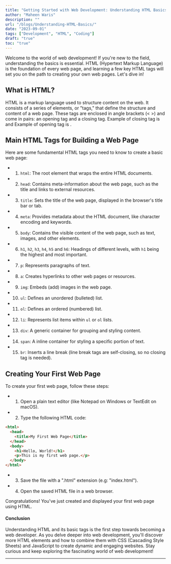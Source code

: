 ```yaml
---
title: "Getting Started with Web Development: Understanding HTML Basics"
author: "Maheen Waris"
description: ""
url: "/blogs/Understanding-HTML-Basics/"
date: "2023-09-01"
tags: ["Development", "HTML", "Coding"]
draft: "true"
toc: "true"
---
```


Welcome to the world of web development! If you're new to the field, understanding the basics is essential. HTML (Hypertext Markup Language) is the foundation of every web page, and learning a few key HTML tags will set you on the path to creating your own web pages. Let's dive in!

## What is HTML?

HTML is a markup language used to structure content on the web. It consists of a series of elements, or "tags," that define the structure and content of a web page. These tags are enclosed in angle brackets (< >) and come in pairs: an opening tag and a closing tag. Example of closing tag is <html></html> and Example of opening tag is <img>.

## Main HTML Tags for Building a Web Page

Here are some fundamental HTML tags you need to know to create a basic web page:

- 1. `html`: The root element that wraps the entire HTML documents.
- 2. `head`: Contains meta-information about the web page, such as the title and links to external resources.
- 3. `title`: Sets the title of the web page, displayed in the browser's title bar or tab.
- 4. `meta`: Provides metadata about the HTML document, like character encoding and keywords.
- 5. `body`: Contains the visible content of the web page, such as text, images, and other elements.
- 6. `h1`, `h2`, `h3`, `h4`, `h5` and `h6`: Headings of different levels, with `h1` being the highest and most important.
- 7. `p`: Represents paragraphs of text.
- 8. `a`: Creates hyperlinks to other web pages or resources.
- 9. `img`: Embeds (add) images in the web page.
- 10. `ul`: Defines an unordered (bulleted) list.
- 11. `ol`: Defines an ordered (numbered) list.
- 12. `li`: Represents list items within `ul` or `ol` lists.
- 13. `div`: A generic container for grouping and styling content.
- 14. `span`: A inline container for styling a specific portion of text.
- 15. `br`: Inserts a line break (line break tags are self-closing, so no closing tag is needed).

## Creating Your First Web Page

To create your first web page, follow these steps:

- 1. Open a plain text editor (like Notepad on Windows or TextEdit on macOS).
- 2. Type the following HTML code:

```html
<html>
  <head>
    <title>My First Web Page</title>
  </head>
  <body>
    <h1>Hello, World!</h1>
    <p>This is my first web page.</p>
  </body>
</html>
```

- 3. Save the file with a ".html" extension (e.g: "index.html").
- 4. Open the saved HTML file in a web browser.

Congratulations! You've just created and displayed your first web page using HTML.

#### Conclusion

Understanding HTML and its basic tags is the first step towards becoming a web developer. As you delve deeper into web development, you'll discover more HTML elements and how to combine them with CSS (Cascading Style Sheets) and JavaScript to create dynamic and engaging websites.
Stay curious and keep exploring the fascinating world of web development!

---
